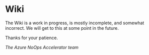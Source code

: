 # Wiki

The Wiki is a work in progress, is mostly incomplete, and somewhat incorrect.  We will get to this at some point in the future.

Thanks for your patience.

_The Azure NoOps Accelerator team_
